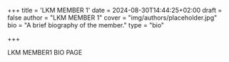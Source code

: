 +++
title = 'LKM MEMBER 1'
date = 2024-08-30T14:44:25+02:00
draft = false
author = "LKM MEMBER 1"
cover = "img/authors/placeholder.jpg"  
bio = "A brief biography of the member."
type = "bio"

+++

LKM MEMBER1 BIO PAGE
